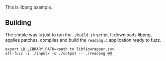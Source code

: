 This is libpng example.

## Building
The simple way is just to run the ```./build.sh``` script. It downloads libpng, applies patches, compiles and build the ```readpng.c``` application ready to fuzz.

```
export LD_LIBRARY_PATH=<path to libfiowrapper.so>
afl-fuzz -i ./input/ -o ./output -- ./readpng @@
```
